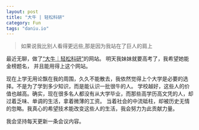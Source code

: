 ```yaml
---
layout: post
title: "大牛 | 轻松科研"
category: Fun
tags: "daniu.io"
---
```


> 如果说我比别人看得更远些,那是因为我站在了巨人的肩上

最近无聊，做了[“大牛｜轻松科研”](http://daniu.io)的网站。 明天我妹妹就要高考了，我希望她能金榜题名，
并且能用得上这个网站。

现在上学无用论飘在我的周围，久久不能散去，我依然觉得上个大学是必要的选择。不是为了学到多少知识，而是能认识一批很牛的人。
学校越好，这些人的价值也越高。确实，现在很多名人都没有从大学毕业，而那些高学历高文凭的人，却过着乏味、单调的生活，拿着微薄的工资。
当着社会的中流砥柱，却被历史无情的忽略。我真心的希望技术能改变这些人的生活，我会努力为此贡献力量。

我会坚持每天更新一条会议内容。
